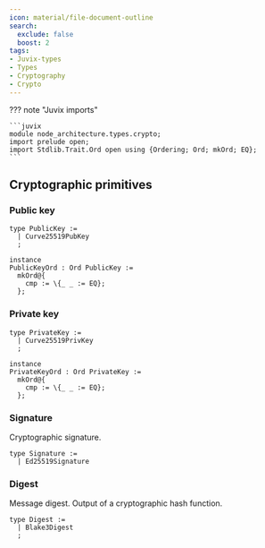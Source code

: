 ```yaml
---
icon: material/file-document-outline
search:
  exclude: false
  boost: 2
tags:
- Juvix-types
- Types
- Cryptography
- Crypto
---
```


??? note "Juvix imports"

    ```juvix
    module node_architecture.types.crypto;
    import prelude open;
    import Stdlib.Trait.Ord open using {Ordering; Ord; mkOrd; EQ};
    ```

## Cryptographic primitives

### Public key

```juvix
type PublicKey :=
  | Curve25519PubKey
  ;

instance
PublicKeyOrd : Ord PublicKey :=
  mkOrd@{
    cmp := \{_ _ := EQ};
  };
```

### Private key

```juvix
type PrivateKey :=
  | Curve25519PrivKey
  ;

instance
PrivateKeyOrd : Ord PrivateKey :=
  mkOrd@{
    cmp := \{_ _ := EQ};
  };
```

### Signature

Cryptographic signature.

```juvix
type Signature :=
  | Ed25519Signature
```

### Digest

Message digest.
Output of a cryptographic hash function.

```juvix
type Digest :=
  | Blake3Digest
  ;
```
